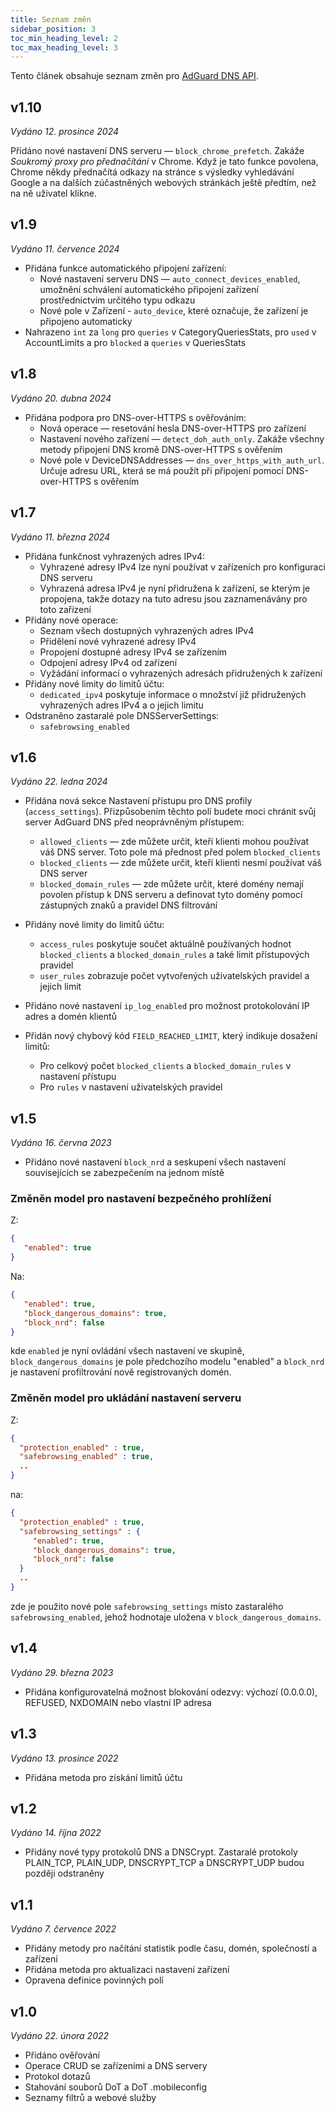 ```yaml
---
title: Seznam změn
sidebar_position: 3
toc_min_heading_level: 2
toc_max_heading_level: 3
---
```


<!--
    Changelog is from here:
    https://api.adguard-dns.io/static/api/CHANGELOG.md
-->

Tento článek obsahuje seznam změn pro [AdGuard DNS API](private-dns/api/overview.md).

## v1.10

_Vydáno 12. prosince 2024_

Přidáno nové nastavení DNS serveru — `block_chrome_prefetch`. Zakáže _Soukromý proxy pro přednačítání_ v Chrome. Když je tato funkce povolena, Chrome někdy přednačítá odkazy na stránce s výsledky vyhledávání Google a na dalších zúčastněných webových stránkách ještě předtím, než na ně uživatel klikne.

## v1.9

_Vydáno 11. července 2024_

- Přidána funkce automatického připojení zařízení:
  - Nové nastavení serveru DNS — `auto_connect_devices_enabled`, umožnění schválení automatického připojení zařízení prostřednictvím určitého typu odkazu
  - Nové pole v Zařízení - `auto_device`, které označuje, že zařízení je připojeno automaticky
- Nahrazeno `int` za `long` pro `queries` v CategoryQueriesStats, pro `used` v AccountLimits a pro `blocked` a `queries` v QueriesStats

## v1.8

_Vydáno 20. dubna 2024_

- Přidána podpora pro DNS-over-HTTPS s ověřováním:
  - Nová operace — resetování hesla DNS-over-HTTPS pro zařízení
  - Nastavení nového zařízení — `detect_doh_auth_only`. Zakáže všechny metody připojení DNS kromě DNS-over-HTTPS s ověřením
  - Nové pole v DeviceDNSAddresses — `dns_over_https_with_auth_url`. Určuje adresu URL, která se má použít při připojení pomocí DNS-over-HTTPS s ověřením

## v1.7

_Vydáno 11. března 2024_

- Přidána funkčnost vyhrazených adres IPv4:
  - Vyhrazené adresy IPv4 lze nyní používat v zařízeních pro konfiguraci DNS serveru
  - Vyhrazená adresa IPv4 je nyní přidružena k zařízení, se kterým je propojena, takže dotazy na tuto adresu jsou zaznamenávány pro toto zařízení
- Přidány nové operace:
  - Seznam všech dostupných vyhrazených adres IPv4
  - Přidělení nové vyhrazené adresy IPv4
  - Propojení dostupné adresy IPv4 se zařízením
  - Odpojení adresy IPv4 od zařízení
  - Vyžádání informací o vyhrazených adresách přidružených k zařízení
- Přidány nové limity do limitů účtu:
  - `dedicated_ipv4` poskytuje informace o množství již přidružených vyhrazených adres IPv4 a o jejich limitu
- Odstraněno zastaralé pole DNSServerSettings:
  - `safebrowsing_enabled`

## v1.6

_Vydáno 22. ledna 2024_

- Přidána nová sekce Nastavení přístupu pro DNS profily (`access_settings`). Přizpůsobením těchto polí budete moci chránit svůj server AdGuard DNS před neoprávněným přístupem:

  - `allowed_clients` — zde můžete určit, kteří klienti mohou používat váš DNS server. Toto pole má přednost před polem `blocked_clients`
  - `blocked_clients` — zde můžete určit, kteří klienti nesmí používat váš DNS server
  - `blocked_domain_rules` — zde můžete určit, které domény nemají povolen přístup k DNS serveru a definovat tyto domény pomocí zástupných znaků a pravidel DNS filtrování

- Přidány nové limity do limitů účtu:

  - `access_rules` poskytuje součet aktuálně používaných hodnot `blocked_clients` a `blocked_domain_rules` a také limit přístupových pravidel
  - `user_rules` zobrazuje počet vytvořených uživatelských pravidel a jejich limit

- Přidáno nové nastavení `ip_log_enabled` pro možnost protokolování IP adres a domén klientů

- Přidán nový chybový kód `FIELD_REACHED_LIMIT`, který indikuje dosažení limitů:

  - Pro celkový počet `blocked_clients` a `blocked_domain_rules` v nastavení přístupu
  - Pro `rules` v nastavení uživatelských pravidel

## v1.5

_Vydáno 16. června 2023_

- Přidáno nové nastavení `block_nrd` a seskupení všech nastavení souvisejících se zabezpečením na jednom místě

### Změněn model pro nastavení bezpečného prohlížení

Z:

```json
{
   "enabled": true
}
```

Na:

```json
{
   "enabled": true,
   "block_dangerous_domains": true,
   "block_nrd": false
}
```

kde `enabled` je nyní ovládání všech nastavení ve skupině, `block_dangerous_domains` je pole předchozího modelu "enabled" a `block_nrd` je nastavení profiltrování nově registrovaných domén.

### Změněn model pro ukládání nastavení serveru

Z:

```json
{
  "protection_enabled" : true,
  "safebrowsing_enabled" : true,
  ..
}
```

na:

```json
{
  "protection_enabled" : true,
  "safebrowsing_settings" : {
     "enabled": true,
     "block_dangerous_domains": true,
     "block_nrd": false
  }
  ..
}
```

zde je použito nové pole `safebrowsing_settings` místo zastaralého `safebrowsing_enabled`, jehož hodnotaje uložena v `block_dangerous_domains`.

## v1.4

_Vydáno 29. března 2023_

- Přidána konfigurovatelná možnost blokování odezvy: výchozí (0.0.0.0), REFUSED, NXDOMAIN nebo vlastní IP adresa

## v1.3

_Vydáno 13. prosince 2022_

- Přidána metoda pro získání limitů účtu

## v1.2

_Vydáno 14. října 2022_

- Přidány nové typy protokolů DNS a DNSCrypt. Zastaralé protokoly PLAIN_TCP, PLAIN_UDP, DNSCRYPT_TCP a DNSCRYPT_UDP budou později odstraněny

## v1.1

_Vydáno 7. července 2022_

- Přidány metody pro načítání statistik podle času, domén, společností a zařízení
- Přidána metoda pro aktualizaci nastavení zařízení
- Opravena definice povinných polí

## v1.0

_Vydáno 22. února 2022_

- Přidáno ověřování
- Operace CRUD se zařízeními a DNS servery
- Protokol dotazů
- Stahování souborů DoT a DoT .mobileconfig
- Seznamy filtrů a webové služby
